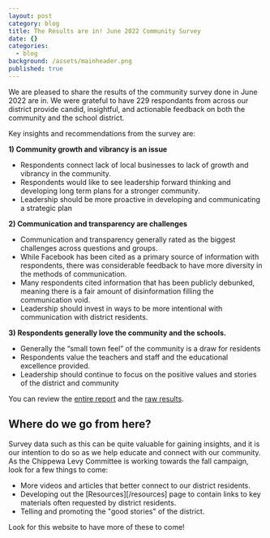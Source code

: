 ```yaml
---
layout: post
category: blog
title: The Results are in! June 2022 Community Survey
date: {}
categories:
  - blog
background: /assets/mainheader.png
published: true
---
```


We are pleased to share the results of the community survey done in June 2022 are in. We were grateful to have 229 respondants from across our district provide candid, insightful, and actionable feedback on both the community and the school district.

Key insights and recommendations from the survey are:

**1) Community growth and vibrancy is an issue**

- Respondents connect lack of local businesses to lack of growth and vibrancy in the community.
- Respondents would like to see leadership forward thinking and developing long term plans for a stronger community.
- Leadership should be more proactive in developing and communicating a strategic plan

**2) Communication and transparency are challenges**

- Communication and transparency generally rated as the biggest challenges across questions and groups.
- While Facebook has been cited as a primary source of information with respondents, there was considerable feedback to have more diversity in the methods of communication.
- Many respondents cited information that has been publicly debunked, meaning there is a fair amount of disinformation filling the communication void.
- Leadership should invest in ways to be more intentional with communication with district residents.

**3) Respondents generally love the community and the schools.**

- Generally the “small town feel” of the community is a draw for residents
- Respondents value the teachers and staff and the educational excellence provided.
- Leadership should continue to focus on the positive values and stories of the district and community

You can review the [entire report](/assets/2022-06-onechippewa-survey-analysis.pdf) and the [raw results](/assets/2022-06-onechippewa-survey-raw-results.csv).

## Where do we go from here?

Survey data such as this can be quite valuable for gaining insights, and it is our intention to do so as we help educate and connect with our community. As the Chippewa Levy Committee is working towards the fall campaign, look for a few things to come:

- More videos and articles that better connect to our district residents.
- Developing out the [Resources][/resources] page to contain links to key materials often requested by district residents.
- Telling and promoting the "good stories" of the district.

Look for this website to have more of these to come!
